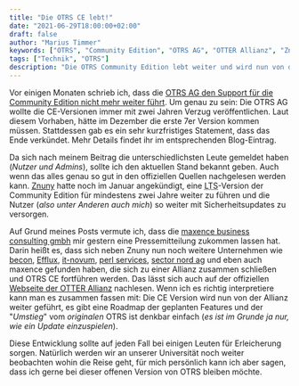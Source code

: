 ```yaml
---
title: "Die OTRS CE lebt!"
date: "2021-06-29T18:00:00+02:00"
draft: false
author: "Marius Timmer"
keywords: ["OTRS", "Community Edition", "OTRS AG", "OTTER Allianz", "Znuny", "maxence", "becon", "Efflux", "it-novum", "perl service", "sector nord ag", "Hochschulen"]
tags: ["Technik", "OTRS"]
description: "Die OTRS Community Edition lebt weiter und wird nun von der OTTER Allianz weiter geführt"
---
```


Vor einigen Monaten schrieb ich, dass die [OTRS AG den Support für die Community Edition nicht mehr weiter führt](/post/otrs_ce). Um genau zu sein: Die OTRS AG wollte die CE-Versionen immer mit zwei Jahren Verzug veröffentlichen. Laut diesem Vorhaben, hätte im Dezember die erste 7er Version kommen müssen. Stattdessen gab es ein sehr kurzfristiges Statement, dass das Ende verkündet. Mehr Details findet ihr im entsprechenden Blog-Eintrag.

Da sich nach meinem Beitrag die unterschiedlichsten Leute gemeldet haben (_Nutzer und Admins_), sollte ich den aktuellen Stand bekannt geben. Auch wenn das alles genau so gut in den offiziellen Quellen nachgelesen werden kann. [Znuny](https://www.znuny.com/de/) hatte noch im Januar angekündigt, eine <abbr title="Long time support">LTS</abbr>-Version der Community Edition für mindestens zwei Jahre weiter zu führen und die Nutzer (_also unter Anderen auch mich_) so weiter mit Sicherheitsupdates zu versorgen.

Auf Grund meines Posts vermute ich, dass die [maxence business consulting gmbh](https://www.maxence.de/) mir gestern eine Pressemitteilung zukommen lassen hat. Darin heißt es, dass sich neben Znuny nun noch weitere Unternehmen wie [becon](https://www.becon.de/), [Efflux](https://efflux.de/), [it-novum](https://it-services.it-novum.com/), [perl services](https://www.perl-services.de/), [sector nord ag](https://www.sectornord.de/de/homesn.html) und eben auch maxence gefunden haben, die sich zu einer Allianz zusammen schließen und OTRS CE fortführen werden. Das lässt sich auch auf der offiziellen [Webseite der OTTER Allianz](https://www.otter-alliance.de/de/die-allianz.html) nachlesen. Wenn ich es richtig interpretiere kann man es zusammen fassen mit: Die CE Version wird nun von der Allianz weiter geführt, es gibt eine Roadmap der geplanten Features und der "_Umstieg_" vom _originalen_ OTRS ist denkbar einfach (_es ist im Grunde ja nur, wie ein Update einzuspielen_).

Diese Entwicklung sollte auf jeden Fall bei einigen Leuten für Erleicherung sorgen. Natürlich werden wir an unserer Universität noch weiter beobachten wohin die Reise geht, für mich persönlich kann ich aber sagen, dass ich gerne bei dieser offenen Version von OTRS bleiben möchte.
